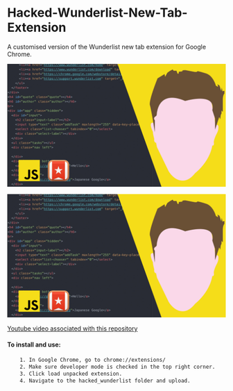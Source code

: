 # Hacked-Wunderlist-New-Tab-Extension
A customised version of the Wunderlist new tab extension for Google Chrome.


![Video Thumbnail](/Thumbnail_wunderlist.jpg)

<img src="/Thumbnail_wunderlist.jpg"
     alt="Click to go to the video"
     href="https://youtu.be/vyGDsV7i74o" />

[Youtube video associated with this repository](https://youtu.be/vyGDsV7i74o)

#### To install and use: 
        1. In Google Chrome, go to chrome://extensions/
        2. Make sure developer mode is checked in the top right corner. 
        3. Click load unpacked extension. 
        4. Navigate to the hacked_wunderlist folder and upload. 
        
        
  
